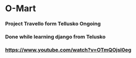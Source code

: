 # O-Mart
### Project Travello form Tellusko Ongoing
### Done while learning django from Telusko
### https://www.youtube.com/watch?v=OTmQOjsl0eg
